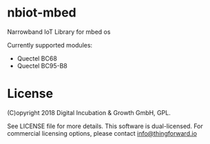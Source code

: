 # nbiot-mbed
Narrowband IoT Library for mbed os

Currently supported modules:

* Quectel BC68
* Quectel BC95-B8

# License

(C)opyright 2018 Digital Incubation & Growth GmbH, GPL.

See LICENSE file for more details. This software is dual-licensed. For commercial licensing options, please contact info@thingforward.io
